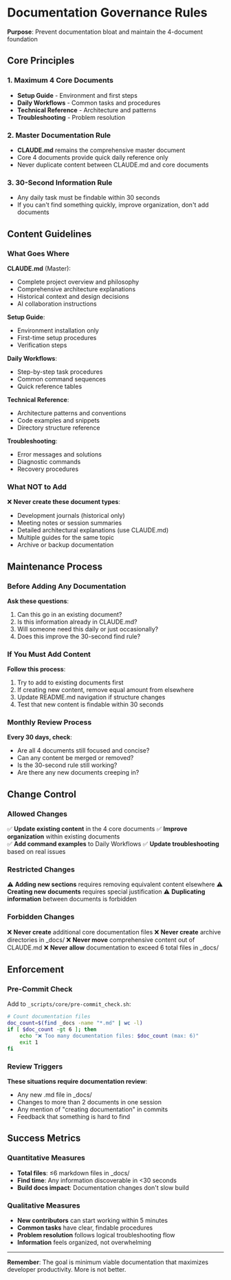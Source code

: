 # Documentation Governance Rules

**Purpose**: Prevent documentation bloat and maintain the 4-document foundation

## Core Principles

### 1. Maximum 4 Core Documents
- **Setup Guide** - Environment and first steps
- **Daily Workflows** - Common tasks and procedures  
- **Technical Reference** - Architecture and patterns
- **Troubleshooting** - Problem resolution

### 2. Master Documentation Rule
- **CLAUDE.md** remains the comprehensive master document
- Core 4 documents provide quick daily reference only
- Never duplicate content between CLAUDE.md and core documents

### 3. 30-Second Information Rule
- Any daily task must be findable within 30 seconds
- If you can't find something quickly, improve organization, don't add documents

## Content Guidelines

### What Goes Where

**CLAUDE.md** (Master):
- Complete project overview and philosophy
- Comprehensive architecture explanations
- Historical context and design decisions
- AI collaboration instructions

**Setup Guide**:
- Environment installation only
- First-time setup procedures
- Verification steps

**Daily Workflows**:
- Step-by-step task procedures
- Common command sequences
- Quick reference tables

**Technical Reference**:
- Architecture patterns and conventions
- Code examples and snippets
- Directory structure reference

**Troubleshooting**:
- Error messages and solutions
- Diagnostic commands
- Recovery procedures

### What NOT to Add

❌ **Never create these document types**:
- Development journals (historical only)
- Meeting notes or session summaries
- Detailed architectural explanations (use CLAUDE.md)
- Multiple guides for the same topic
- Archive or backup documentation

## Maintenance Process

### Before Adding Any Documentation

**Ask these questions**:
1. Can this go in an existing document?
2. Is this information already in CLAUDE.md?
3. Will someone need this daily or just occasionally?
4. Does this improve the 30-second find rule?

### If You Must Add Content

**Follow this process**:
1. Try to add to existing documents first
2. If creating new content, remove equal amount from elsewhere
3. Update README.md navigation if structure changes
4. Test that new content is findable within 30 seconds

### Monthly Review Process

**Every 30 days, check**:
- Are all 4 documents still focused and concise?
- Can any content be merged or removed?
- Is the 30-second rule still working?
- Are there any new documents creeping in?

## Change Control

### Allowed Changes
✅ **Update existing content** in the 4 core documents
✅ **Improve organization** within existing documents  
✅ **Add command examples** to Daily Workflows
✅ **Update troubleshooting** based on real issues

### Restricted Changes
⚠️ **Adding new sections** requires removing equivalent content elsewhere
⚠️ **Creating new documents** requires special justification
⚠️ **Duplicating information** between documents is forbidden

### Forbidden Changes
❌ **Never create** additional core documentation files
❌ **Never create** archive directories in _docs/
❌ **Never move** comprehensive content out of CLAUDE.md
❌ **Never allow** documentation to exceed 6 total files in _docs/

## Enforcement

### Pre-Commit Check
Add to `_scripts/core/pre-commit_check.sh`:
```bash
# Count documentation files
doc_count=$(find _docs -name "*.md" | wc -l)
if [ $doc_count -gt 6 ]; then
    echo "❌ Too many documentation files: $doc_count (max: 6)"
    exit 1
fi
```

### Review Triggers
**These situations require documentation review**:
- Any new .md file in _docs/
- Changes to more than 2 documents in one session
- Any mention of "creating documentation" in commits
- Feedback that something is hard to find

## Success Metrics

### Quantitative Measures
- **Total files**: ≤6 markdown files in _docs/
- **Find time**: Any information discoverable in <30 seconds
- **Build docs impact**: Documentation changes don't slow build

### Qualitative Measures  
- **New contributors** can start working within 5 minutes
- **Common tasks** have clear, findable procedures
- **Problem resolution** follows logical troubleshooting flow
- **Information** feels organized, not overwhelming

---

**Remember**: The goal is minimum viable documentation that maximizes developer productivity. More is not better.